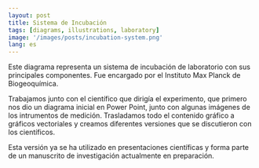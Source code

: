 ```yaml
---
layout: post
title: Sistema de Incubación
tags: [diagrams, illustrations, laboratory]
image: '/images/posts/incubation-system.png'
lang: es
---
```


Este diagrama representa un sistema de incubación de laboratorio con sus principales componentes. Fue encargado por el Instituto Max Planck de Biogeoquímica.

Trabajamos junto con el científico que dirigía el experimento, que primero nos dio un diagrama inicial en Power Point, junto con algunas imágenes de los intrumentos de medición. Trasladamos todo el contenido gráfico a gráficos vectoriales y creamos diferentes versiones que se discutieron con los científicos.

Esta versión ya se ha utilizado en presentaciones científicas y forma parte de un manuscrito de investigación actualmente en preparación.
